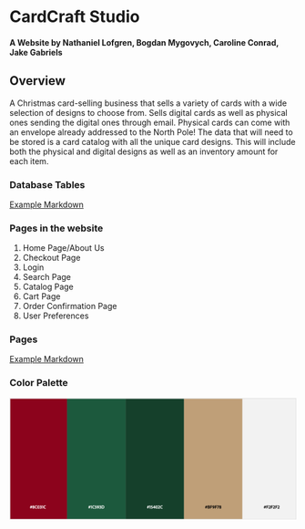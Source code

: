 # CardCraft Studio 

#### A Website by Nathaniel Lofgren, Bogdan Mygovych, Caroline Conrad, Jake Gabriels 
    

## Overview  

A Christmas card-selling business that sells a variety of cards with a wide selection of designs to choose from. Sells digital cards as well as physical ones sending the digital ones through email. Physical cards can come with an envelope already addressed to the North Pole! 
The data that will need to be stored is a card catalog with all the unique card designs.
 This will include both the physical and digital designs as well as an inventory amount for each item.  
 
### Database Tables
[Example Markdown](https://github.com/Natelofgren/CardCraft-Studio/blob/main/db_tables.md)

### Pages in the website

1. Home Page/About Us
2. Checkout Page
3. Login 
4. Search Page
5. Catalog Page
6. Cart Page
7. Order Confirmation Page
8. User Preferences

### Pages
[Example Markdown](https://github.com/Natelofgren/CardCraft-Studio/blob/main/page_designs.md)
### Color Palette
![ColorPalette](ColorPalette.png)
